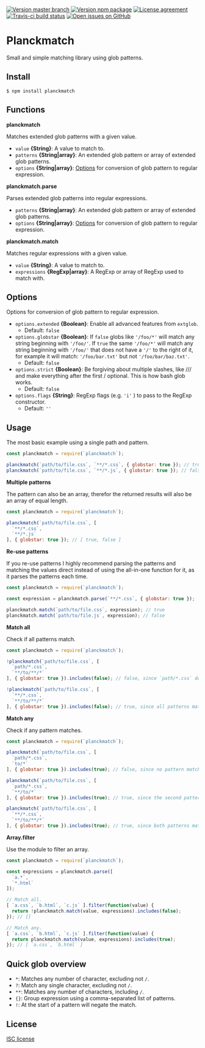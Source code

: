 [![Version master branch](https://img.shields.io/github/package-json/v/redkenrok/node-planckmatch.svg?label=master&style=flat-square)](https://github.com/redkenrok/node-planckmatch#readme)
[![Version npm package](https://img.shields.io/npm/v/planckmatch.svg?label=npm&style=flat-square)](https://npmjs.com/package/planckmatch)
[![License agreement](https://img.shields.io/github/license/redkenrok/node-planckmatch.svg?style=flat-square)](https://github.com/redkenrok/node-planckmatch/blob/master/LICENSE)
[![Travis-ci build status](https://img.shields.io/travis-ci/RedKenrok/node-planckmatch.svg?branch=master&style=flat-square)](https://travis-ci.org/redkenrok/node-planckmatch)
[![Open issues on GitHub](https://img.shields.io/github/issues/redkenrok/node-planckmatch.svg?style=flat-square)](https://github.com/redkenrok/node-planckmatch/issues)

# Planckmatch

Small and simple matching library using glob patterns.

## Install

```
$ npm install planckmatch
```

## Functions

**planckmatch**

Matches extended glob patterns with a given value.
* `value` **{String}**: A value to match to.
* `patterns` **{String|array}**: An extended glob pattern or array of extended glob patterns.
* `options` **{String|array}**: [Options](#options) for conversion of glob pattern to regular expression.

**planckmatch.parse**

Parses extended glob patterns into regular expressions.
* `patterns` **{String|array}**: An extended glob pattern or array of extended glob patterns.
* `options` **{String|array}**: [Options](#options) for conversion of glob pattern to regular expression.

**planckmatch.match**

Matches regular expressions with a given value.
* `value` **{String}**: A value to match to.
* `expressions` **{RegExp|array}**: A RegExp or array of RegExp used to match with.

## Options

Options for conversion of glob pattern to regular expression.

* `options.extended` **{Boolean}**: Enable all advanced features from `extglob`.
  * Default: `false`
* `options.globstar` **{Boolean}**: If `false` globs like `'/foo/*'` will match any string beginning with `'/foo/'`. If `true` the same `'/foo/*'` will match any string beginning with `'/foo/'` that does not have a `'/'` to the right of it, for example it will match: `'/foo/bar.txt'` but not `'/foo/bar/baz.txt'`.
  * Default: `false`
* `options.strict` **{Boolean}**: Be forgiving about multiple slashes, like /// and make everything after the first / optional. This is how bash glob works.
  * Default: `false`
* `options.flags` **{String}**: RegExp flags (e.g. `'i'` ) to pass to the RegExp constructor.
  * Default: `''`

## Usage

The most basic example using a single path and pattern.

```JavaScript
const planckmatch = require(`planckmatch`);

planckmatch(`path/to/file.css`, `**/*.css`, { globstar: true }); // true
planckmatch(`path/to/file.css`, `**/*.js`, { globstar: true }); // false
```

**Multiple patterns**

The pattern can also be an array, therefor the returned results will also be an array of equal length.

```JavaScript
const planckmatch = require(`planckmatch`);

planckmatch(`path/to/file.css`, [
  `**/*.css`,
  `**/*.js`
], { globstar: true }); // [ true, false ]
```

**Re-use patterns**

If you re-use patterns I highly recommend parsing the patterns and matching the values direct instead of using the all-in-one function for it, as it parses the patterns each time.

```JavaScript
const planckmatch = require(`planckmatch`);

const expression = planckmatch.parse(`**/*.css`, { globstar: true });

planckmatch.match(`path/to/file.css`, expression); // true
planckmatch.match(`path/to/file.js`, expression); // false
```

**Match all**

Check if all patterns match.

```JavaScript
const planckmatch = require(`planckmatch`);

!planckmatch(`path/to/file.css`, [
  `path/*.css`,
  `**/to/**/*`
], { globstar: true }).includes(false); // false, since `path/*.css` does not match.

!planckmatch(`path/to/file.css`, [
  `**/*.css`,
  `**/to/**/*`
], { globstar: true }).includes(false); // true, since all patterns match.
```

**Match any**

Check if any pattern matches.

```JavaScript
const planckmatch = require(`planckmatch`);

planckmatch(`path/to/file.css`, [
  `path/*.css`,
  `to/*`
], { globstar: true }).includes(true); // false, since no pattern matches.

planckmatch(`path/to/file.css`, [
  `path/*.css`,
  `**/to/*`
], { globstar: true }).includes(true); // true, since the second pattern matches.

planckmatch(`path/to/file.css`, [
  `**/*.css`,
  `**/to/**/*`
], { globstar: true }).includes(true); // true, since both patterns match.
```

**Array.filter**

Use the module to filter an array.

```JavaScript
const planckmatch = require(`planckmatch`);

const expressions = planckmatch.parse([
  `a.*`,
  `*.html`
]);

// Match all.
[ `a.css`, `b.html`, `c.js` ].filter(function(value) {
  return !planckmatch.match(value, expressions).includes(false);
}); // []

// Match any.
[ `a.css`, `b.html`, `c.js` ].filter(function(value) {
  return planckmatch.match(value, expressions).includes(true);
}); // [ `a.css`, `b.html` ]
```

## Quick glob overview

* `*`: Matches any number of character, excluding not `/`.
* `?`: Match any single character, excluding not `/`.
* `**`: Matches any number of characters, including `/`.
* `{}`: Group expression using a comma-separated list of patterns.
* `!`: At the start of a pattern will negate the match.

## License

[ISC license](https://github.com/redkenrok/planckmatch/blob/LICENSE)